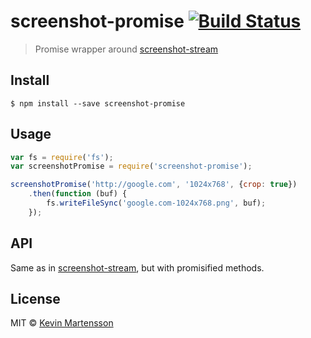 # screenshot-promise [![Build Status](https://travis-ci.org/kevva/screenshot-promise.svg?branch=master)](https://travis-ci.org/kevva/screenshot-promise)

> Promise wrapper around [screenshot-stream](https://github.com/kevva/screenshot-stream)


## Install

```
$ npm install --save screenshot-promise
```


## Usage

```js
var fs = require('fs');
var screenshotPromise = require('screenshot-promise');

screenshotPromise('http://google.com', '1024x768', {crop: true})
	.then(function (buf) {
		fs.writeFileSync('google.com-1024x768.png', buf);
	});
```


## API

Same as in [screenshot-stream](https://github.com/kevva/screenshot-stream), but with promisified methods.


## License

MIT © [Kevin Martensson](http://github.com/kevva)
